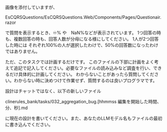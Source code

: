 画像を添付していますが、

EsCQRSQuestions/EsCQRSQuestions.Web/Components/Pages/Questionair.razor

で質問を表示するとき、♾️% や　NaN%などが表示されています。
1つ回答の時も、複数回答の時も、回答人数が分母になる様にしてください。
1人が2つ回答した時には それぞれ100%の人が選択したわけで、50%の回答数になったわけではありません。

ただ、このタスクでは計画するだけです。
このファイルの下部に計画をよく考えて追記で記入してください。必要なファイルの読み込みなど調査を行い、できるだけ具体的に計画してください。
わからないことがあったら質問してください。わからない時に決めつけて作業せず、質問するのは良いプログラマです。

設計はチャットではなく、以下の新しいファイル

clinerules_bank/tasks/032_aggregation_bug.[hhmmss 編集を開始した時間、分、秒].md

に現在の設計を書いてください。また、あなたのLLMモデル名もファイルの最初に書き込んでください。
